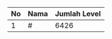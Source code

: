 | No | Nama            | Jumlah Level |
|----|-----------------|--------------|
| 1  | #    |    6426        |
